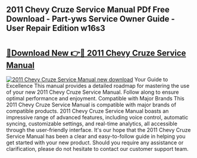 ## 2011 Chevy Cruze Service Manual PDf Free Download - Part-yws Service Owner Guide - User Repair Edition w16s3

# <h2><a href="http://bc29793.oget.top/?id=2011+Chevy+Cruze+Service+Manual">🔗Download New 👉🔴 2011 Chevy Cruze Service Manual</a></h2>

[![2011 Chevy Cruze Service Manual new download](https://i.imgur.com/5g1atiW.png)](http://bc29793.oget.top/?id=2011+Chevy+Cruze+Service+Manual)
Your Guide to Excellence This manual provides a detailed roadmap for mastering the use of your new 2011 Chevy Cruze Service Manual. Follow along to ensure optimal performance and enjoyment. Compatible with Major Brands This 2011 Chevy Cruze Service Manual is compatible with major brands of compatible products. 2011 Chevy Cruze Service Manual boasts an impressive range of advanced features, including voice control, automatic syncing, customizable settings, and real-time analytics, all accessible through the user-friendly interface. It's our hope that the 2011 Chevy Cruze Service Manual has been a clear and easy-to-follow guide in helping you get started with your new product. Should you require any assistance or clarification, please do not hesitate to contact our customer support team.
